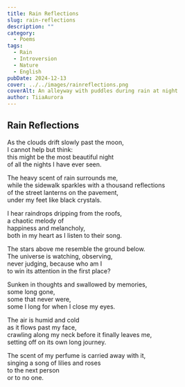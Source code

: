 ```yaml
---
title: Rain Reflections
slug: rain-reflections
description: ""
category:
  - Poems
tags:
  - Rain
  - Introversion
  - Nature
  - English
pubDate: 2024-12-13
cover: ../../images/rainreflections.png
coverAlt: An alleyway with puddles during rain at night
author: TiiaAurora
---
```


## Rain Reflections

As the clouds drift slowly past the moon,<br/>
I cannot help but think:<br/>
this might be the most beautiful night<br/>
of all the nights I have ever seen.<br/>

The heavy scent of rain surrounds me,<br/>
while the sidewalk sparkles with a thousand reflections<br/>
of the street lanterns on the pavement,<br/>
under my feet like black crystals.<br/>

I hear raindrops dripping from the roofs,<br/>
a chaotic melody of<br/>
happiness and melancholy,<br/>
both in my heart as I listen to their song.<br/>

The stars above me resemble the ground below.<br/>
The universe is watching, observing,<br/>
never judging, because who am I<br/>
to win its attention in the first place?<br/>

Sunken in thoughts and swallowed by memories,<br/>
some long gone,<br/>
some that never were,<br/>
some I long for when I close my eyes.<br/>

The air is humid and cold<br/>
as it flows past my face,<br/>
crawling along my neck before it finally leaves me,<br/>
setting off on its own long journey.<br/>

The scent of my perfume is carried away with it,<br/>
singing a song of lilies and roses<br/>
to the next person<br/>
or to no one.<br/>
<br><br>
